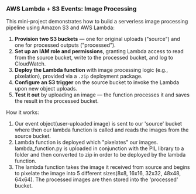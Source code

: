 ### AWS Lambda + S3 Events: Image Processing

This mini-project demonstrates how to build a serverless image processing pipeline using Amazon S3 and AWS Lambda:

1. **Provision two S3 buckets** — one for original uploads ("source") and one for processed outputs ("processed").
2. **Set up an IAM role and permissions**, granting Lambda access to read from the source bucket, write to the processed bucket, and log to CloudWatch.
3. **Deploy the Lambda function** with image processing logic (e.g., pixelation), provided via a `.zip` deployment package.
4. **Configure an S3 trigger** on the source bucket to invoke the Lambda upon new object uploads.
5. **Test it out** by uploading an image — the function processes it and saves the result in the processed bucket.

How it works:

1. Our event object(user-uploaded image) is sent to our 'source' bucket where then our lambda function is called and reads the images from the source bucket.
2. Lambda function is deployed which "pixelates" our images. lambda_function.py is uploaded in conjunction with the PIL library to a folder and then converted to zip in order to be deployed by the lambda function.
3. The lambda function takes the image it received from source and begins to pixelate the image into 5 different sizes(8x8, 16x16, 32x32, 48x48, 64x64). The processed images are then stored into the 'processed' bucket.
